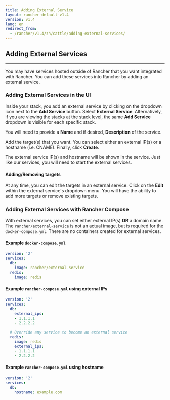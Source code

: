 ```yaml
---
title: Adding External Service
layout: rancher-default-v1.4
version: v1.4
lang: en
redirect_from:
  - /rancher/v1.4/zh/cattle/adding-external-services/
---
```


## Adding External Services
---

You may have services hosted outside of Rancher that you want integrated with Rancher. You can add these services into Rancher by adding an external service.

### Adding External Services in the UI

Inside your stack, you add an external service by clicking on the dropdown icon next to the **Add Service** button. Select **External Service**. Alternatively, if you are viewing the stacks at the stack level, the same **Add Service** dropdown is visible for each specific stack.

You will need to provide a **Name** and if desired, **Description** of the service.

Add the target(s) that you want. You can select either an external IP(s) or a hostname (i.e. CNAME). Finally, click **Create**.

The external service IP(s) and hostname will be shown in the service. Just like our services, you will need to start the external services.

#### Adding/Removing targets

At any time, you can edit the targets in an external service. Click on the **Edit** within the external service's dropdown menu. You will have the ability to add more targets or remove existing targets.

### Adding External Services with Rancher Compose

With external services, you can set either external IP(s) **OR** a domain name. The `rancher/external-service` is not an actual image, but is required for the `docker-compose.yml`. There are no containers created for external services.

#### Example `docker-compose.yml`

```yaml
version: '2'
services:
  db:
    image: rancher/external-service
  redis:
    image: redis
```

#### Example `rancher-compose.yml` using external IPs

```yaml
version: '2'
services:
  db:
    external_ips:
    - 1.1.1.1
    - 2.2.2.2

  # Override any service to become an external service
  redis:
    image: redis
    external_ips:
    - 1.1.1.1
    - 2.2.2.2
```

#### Example `rancher-compose.yml` using hostname

```yaml
version: '2'
services:
  db:
    hostname: example.com
```
